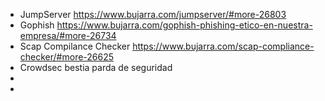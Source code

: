 - JumpServer
  https://www.bujarra.com/jumpserver/#more-26803
- Gophish
  https://www.bujarra.com/gophish-phishing-etico-en-nuestra-empresa/#more-26734
- Scap Compilance Checker
  https://www.bujarra.com/scap-compliance-checker/#more-26625
- Crowdsec bestia parda de seguridad
-
-
